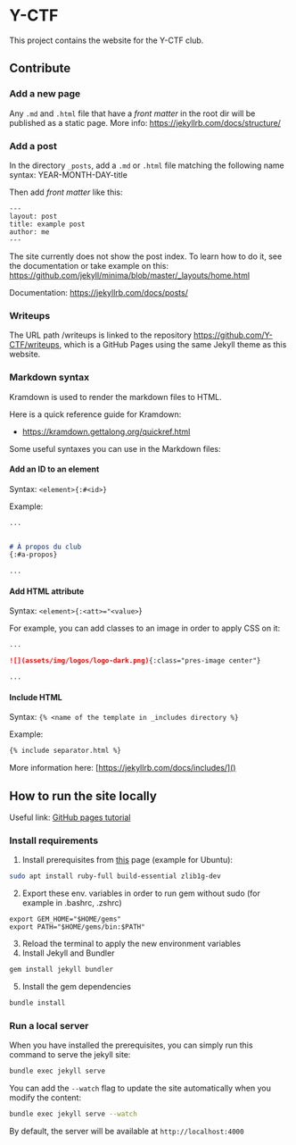 # Y-CTF

This project contains the website for the Y-CTF club. 

## Contribute

### Add a new page

Any `.md` and `.html` file that have a *front matter* in the root dir will be published as a static page. More info: https://jekyllrb.com/docs/structure/


### Add a post

In the directory `_posts`, add a `.md` or `.html` file matching the following name syntax: YEAR-MONTH-DAY-title


Then add *front matter* like this: 

```
---
layout: post
title: example post
author: me
---
```

The site currently does not show the post index. To learn how to do it, see the documentation or take example on this: https://github.com/jekyll/minima/blob/master/_layouts/home.html

Documentation: https://jekyllrb.com/docs/posts/

### Writeups

The URL path /writeups is linked to the repository https://github.com/Y-CTF/writeups, which is a GitHub Pages using the same Jekyll theme as this website.


### Markdown syntax

Kramdown is used to render the markdown files to HTML.

Here is a quick reference guide for Kramdown:
- https://kramdown.gettalong.org/quickref.html

Some useful syntaxes you can use in the Markdown files:

#### Add an ID to an element 

Syntax: `<element>{:#<id>}`

Example:

```markdown
...


# À propos du club
{:#a-propos}

...
```
#### Add HTML attribute

Syntax: `<element>{:<att>="<value>`}

For example, you can add classes to an image in order to apply CSS on it:

```markdown
...

![](assets/img/logos/logo-dark.png){:class="pres-image center"}

...
```

#### Include HTML

Syntax: `{% <name of the template in _includes directory %}`

Example:
```markdown
{% include separator.html %}
```

More information here: [https://jekyllrb.com/docs/includes/]()



## How to run the site locally

Useful link: [GitHub pages tutorial](https://docs.github.com/en/pages/setting-up-a-github-pages-site-with-jekyll/testing-your-github-pages-site-locally-with-jekyll )

### Install requirements
1. Install prerequisites from [this](https://jekyllrb.com/docs/installation/#requirements) page (example for Ubuntu):

```bash
sudo apt install ruby-full build-essential zlib1g-dev
```

2. Export these env. variables in order to run gem without sudo (for example in .bashrc, .zshrc)

```
export GEM_HOME="$HOME/gems"
export PATH="$HOME/gems/bin:$PATH"
```

3. Reload the terminal to apply the new environment variables
4. Install Jekyll and Bundler

```bash
gem install jekyll bundler
```

5. Install the gem dependencies

```bash
bundle install
```

### Run a local server

When you have installed the prerequisites, you can simply run this command to serve the jekyll site:

```bash
bundle exec jekyll serve
```

You can add the `--watch` flag to update the site automatically when you modify the content:

```bash
bundle exec jekyll serve --watch
```

By default, the server will be available at `http://localhost:4000`